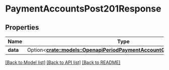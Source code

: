 # PaymentAccountsPost201Response

## Properties

Name | Type | Description | Notes
------------ | ------------- | ------------- | -------------
**data** | Option<[**crate::models::OpenapiPeriodPaymentAccountGetOrCreateResponse**](openapi.PaymentAccountGetOrCreateResponse.md)> |  | [optional]

[[Back to Model list]](../README.md#documentation-for-models) [[Back to API list]](../README.md#documentation-for-api-endpoints) [[Back to README]](../README.md)


